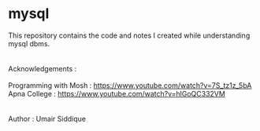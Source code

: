 # mysql
This repository contains the code and notes I created while understanding mysql dbms.
<br>
<br>
<br>
Acknowledgements : 
<br>
<br>
Programming with Mosh : https://www.youtube.com/watch?v=7S_tz1z_5bA
<br>
Apna College : https://www.youtube.com/watch?v=hlGoQC332VM
<br>
<br>
<br>
Author : Umair Siddique
